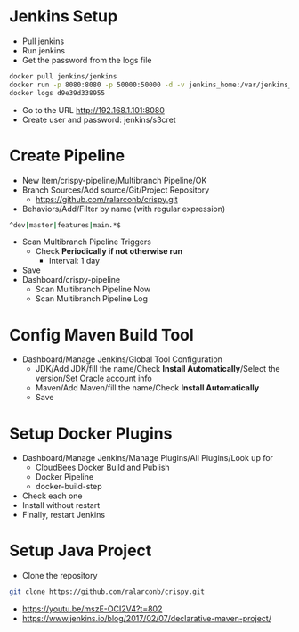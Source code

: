 # Jenkins Setup
- Pull jenkins
- Run jenkins
- Get the password from the logs file
```sh
docker pull jenkins/jenkins
docker run -p 8080:8080 -p 50000:50000 -d -v jenkins_home:/var/jenkins_home jenkins/jenkins
docker logs d9e39d338955
```
- Go to the URL http://192.168.1.101:8080
- Create user and password: jenkins/s3cret
# Create Pipeline
- New Item/crispy-pipeline/Multibranch Pipeline/OK
- Branch Sources/Add source/Git/Project Repository
  - https://github.com/ralarconb/crispy.git
- Behaviors/Add/Filter by name (with regular expression)
```sh
^dev|master|features|main.*$
```
- Scan Multibranch Pipeline Triggers
  - Check **Periodically if not otherwise run**
    - Interval: 1 day
- Save
- Dashboard/crispy-pipeline
  - Scan Multibranch Pipeline Now
  - Scan Multibranch Pipeline Log
# Config Maven Build Tool
- Dashboard/Manage Jenkins/Global Tool Configuration
  - JDK/Add JDK/fill the name/Check **Install Automatically**/Select the version/Set Oracle account info
  - Maven/Add Maven/fill the name/Check **Install Automatically**
  - Save
# Setup Docker Plugins
- Dashboard/Manage Jenkins/Manage Plugins/All Plugins/Look up for
  - CloudBees Docker Build and Publish
  - Docker Pipeline
  - docker-build-step
- Check each one
- Install without restart
- Finally, restart Jenkins
# Setup Java Project
- Clone the repository
```sh
git clone https://github.com/ralarconb/crispy.git
```
- https://youtu.be/mszE-OCI2V4?t=802
- https://www.jenkins.io/blog/2017/02/07/declarative-maven-project/